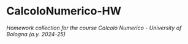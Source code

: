 # CalcoloNumerico-HW
*Homework collection for the course Calcolo Numerico - University of Bologna (a.y. 2024-25)*

